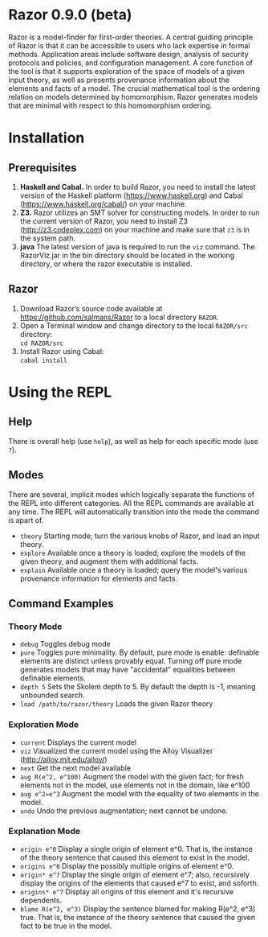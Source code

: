 Razor 0.9.0 (beta)
==================
Razor is a model-finder for first-order theories. A central guiding principle of Razor is that it can be accessible to users who lack expertise in formal methods. Application areas include software design, analysis of security protocols and policies, and configuration management. 
A core function of the tool is that it supports exploration of the space of models of a given input theory, as well as presents provenance information about the elements and facts of a model. The crucial mathematical tool is the ordering relation on models determined by homomorphism. Razor generates models that are minimal with respect to this homomorphism ordering.

# Installation
## Prerequisites
1. **Haskell and Cabal.** In order to build Razor, you need to install the latest version of the Haskell platform (https://www.haskell.org) and Cabal (https://www.haskell.org/cabal/) on your machine.
2. **Z3.** Razor utilizes an SMT solver for constructing models. In order to run the current version of Razor, you need to install Z3 (http://z3.codeplex.com) on your machine and make sure that `z3` is in the system path.
3. **java** The latest version of java is required to run the `viz` command. The RazorViz.jar in the bin directory should be located in the working directory, or where the razor executable is installed.  

## Razor
1. Download Razor’s source code available at https://github.com/salmans/Razor to a local directory `RAZOR`.
2. Open a Terminal window and change directory to the local `RAZOR/src` directory:
<br> `cd RAZOR/src`
3. Install Razor using Cabal:
<br>`cabal install`

# Using the REPL

## Help
There is overall help (use `help`), as well as help for each specific mode (use `?`).

## Modes
There are several, implicit modes which logically separate the functions of the REPL into different categories. All the REPL commands are available at any time. The REPL will automatically transition into the mode the command is apart of.
- `theory` Starting mode; turn the various knobs of Razor, and load an input theory.
- `explore` Available once a theory is loaded; explore the models of the given theory, and augment them with additional facts.
- `explain` Available once a theory is loaded; query the model's various provenance information for elements and facts.

## Command Examples

### Theory Mode
- `debug` Toggles debug mode
- `pure` Toggles pure minimality.  By default, pure mode is enable: definable elements are distinct unless provably equal. Turning off pure mode generates models that may have "accidental" equalities between definable elements. 
- `depth 5` Sets the Skolem depth to 5. By default the depth is -1, meaning unbounded search. 
- `load /path/to/razor/theory` Loads the given Razor theory

### Exploration Mode
- `current` Displays the current model
- `viz` Visualized the current model using the Alloy Visualizer (http://alloy.mit.edu/alloy/)
- `next` Get the next model available
- `aug R(e^2, e^100)` Augment the model with the given fact; for fresh elements not in the model, use elements not in the domain, like e^100
- `aug e^2=e^3` Augment the model with the equality of two elements in the model.
- `undo` Undo the previous augmentation; next cannot be undone. 

### Explanation Mode
- `origin e^0` Display a single origin of element e^0. That is, the instance of the theory sentence that caused this element to exist in the model. 
- `origins e^0` Display the possibly multiple origins of element e^0. 
- `origin* e^7` Display the single origin of element e^7; also, recursively display the origins of the elements that caused e^7 to exist, and soforth. 
- `origins* e^7` Display all origins of this element and it's recursive dependents.
- `blame R(e^2, e^3)` Display the sentence blamed for making R(e^2, e^3) true. That is, the instance of the theory sentence that caused the given fact to be true in the model. 
